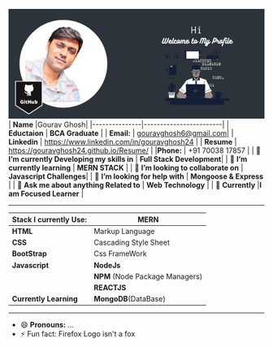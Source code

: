 ![Markdown Logo](https://github.com/gouravghosh24/gouravghosh24/blob/main/Media/GitHub.png) 
| __Name__ |Gourav Ghosh|
|---------------|------------------------|
| __Eductaion__ | __BCA Graduate__ |
| __Email:__ | gouravghosh6@gmail.com|
| __Linkedin__ | https://www.linkedin.com/in/gouravghosh24 |
| __Resume__ | https://gouravghosh24.github.io/Resume/ |
|__Phone:__ | +91 70038 17857 |
| 🔭 __I’m currently Developing my skills in__ | __Full Stack Development__|
| 🌱 __I’m currently learning__ | __MERN STACK__ |
| 👯 __I’m looking to collaborate on__ | __Javascript Challenges__|
| 🤔 __I’m looking for help with__ | __Mongoose & Express__ |
| 💬 __Ask me about anything Related to__ | __Web Technology__ |
| 💼 __Currently__ |__I am Focused Learner__ |

______________________________________________________________________________________________________________________
| __Stack I currently Use:__ | __MERN__|
|----------------------------|---------|
| __HTML__|Markup Language|
| __CSS__ |Cascading Style Sheet|
|__BootStrap__ |Css FrameWork|
|__Javascript__ |__NodeJs__|
|                 |__NPM__ (Node Package Managers)|
|                |__REACTJS__|
|__Currently Learning__|__MongoDB__(DataBase)|

________________________________________________________________________________________________________________________


- 😄 __Pronouns:__ ...
- ⚡ Fun fact: Firefox Logo isn't a fox

